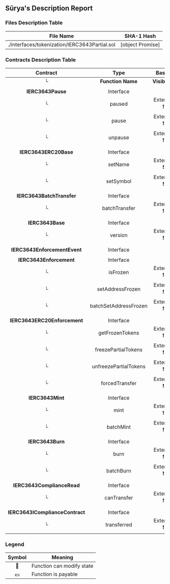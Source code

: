 ## Sūrya's Description Report

### Files Description Table


|  File Name  |  SHA-1 Hash  |
|-------------|--------------|
| ./interfaces/tokenization/IERC3643Partial.sol | [object Promise] |


### Contracts Description Table


|  Contract  |         Type        |       Bases      |                  |                 |
|:----------:|:-------------------:|:----------------:|:----------------:|:---------------:|
|     └      |  **Function Name**  |  **Visibility**  |  **Mutability**  |  **Modifiers**  |
||||||
| **IERC3643Pause** | Interface |  |||
| └ | paused | External ❗️ |   |NO❗️ |
| └ | pause | External ❗️ | 🛑  |NO❗️ |
| └ | unpause | External ❗️ | 🛑  |NO❗️ |
||||||
| **IERC3643ERC20Base** | Interface |  |||
| └ | setName | External ❗️ | 🛑  |NO❗️ |
| └ | setSymbol | External ❗️ | 🛑  |NO❗️ |
||||||
| **IERC3643BatchTransfer** | Interface |  |||
| └ | batchTransfer | External ❗️ | 🛑  |NO❗️ |
||||||
| **IERC3643Base** | Interface |  |||
| └ | version | External ❗️ |   |NO❗️ |
||||||
| **IERC3643EnforcementEvent** | Interface |  |||
||||||
| **IERC3643Enforcement** | Interface |  |||
| └ | isFrozen | External ❗️ |   |NO❗️ |
| └ | setAddressFrozen | External ❗️ | 🛑  |NO❗️ |
| └ | batchSetAddressFrozen | External ❗️ | 🛑  |NO❗️ |
||||||
| **IERC3643ERC20Enforcement** | Interface |  |||
| └ | getFrozenTokens | External ❗️ |   |NO❗️ |
| └ | freezePartialTokens | External ❗️ | 🛑  |NO❗️ |
| └ | unfreezePartialTokens | External ❗️ | 🛑  |NO❗️ |
| └ | forcedTransfer | External ❗️ | 🛑  |NO❗️ |
||||||
| **IERC3643Mint** | Interface |  |||
| └ | mint | External ❗️ | 🛑  |NO❗️ |
| └ | batchMint | External ❗️ | 🛑  |NO❗️ |
||||||
| **IERC3643Burn** | Interface |  |||
| └ | burn | External ❗️ | 🛑  |NO❗️ |
| └ | batchBurn | External ❗️ | 🛑  |NO❗️ |
||||||
| **IERC3643ComplianceRead** | Interface |  |||
| └ | canTransfer | External ❗️ |   |NO❗️ |
||||||
| **IERC3643IComplianceContract** | Interface |  |||
| └ | transferred | External ❗️ | 🛑  |NO❗️ |


### Legend

|  Symbol  |  Meaning  |
|:--------:|-----------|
|    🛑    | Function can modify state |
|    💵    | Function is payable |
